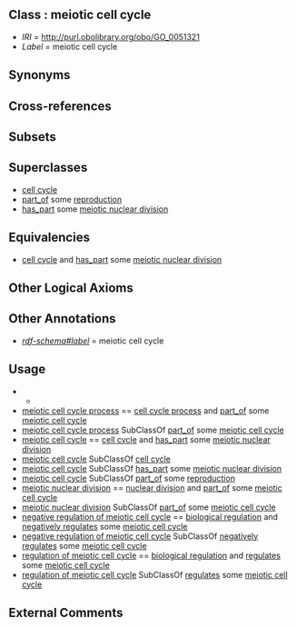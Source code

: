 
## Class : meiotic cell cycle

 * *IRI* = http://purl.obolibrary.org/obo/GO_0051321
 * *Label* = meiotic cell cycle

## Synonyms


## Cross-references


## Subsets


## Superclasses

 * [cell cycle](../../GO/49/GO_0007049.md)
 * [part_of](../../BFO/50/BFO_0000050.md) some [reproduction](../../GO/03/GO_0000003.md)
 * [has_part](../../BFO/51/BFO_0000051.md) some [meiotic nuclear division](../../GO/26/GO_0007126.md)

## Equivalencies

 * [cell cycle](../../GO/49/GO_0007049.md) and [has_part](../../BFO/51/BFO_0000051.md) some [meiotic nuclear division](../../GO/26/GO_0007126.md)

## Other Logical Axioms


## Other Annotations

 * *[rdf-schema#label](../../el/rdf-schema#label.md)* = meiotic cell cycle

## Usage

 * -
 * [meiotic cell cycle process](../../GO/46/GO_1903046.md) == [cell cycle process](../../GO/02/GO_0022402.md) and [part_of](../../BFO/50/BFO_0000050.md) some [meiotic cell cycle](../../GO/21/GO_0051321.md)
 * [meiotic cell cycle process](../../GO/46/GO_1903046.md) SubClassOf [part_of](../../BFO/50/BFO_0000050.md) some [meiotic cell cycle](../../GO/21/GO_0051321.md)
 * [meiotic cell cycle](../../GO/21/GO_0051321.md) == [cell cycle](../../GO/49/GO_0007049.md) and [has_part](../../BFO/51/BFO_0000051.md) some [meiotic nuclear division](../../GO/26/GO_0007126.md)
 * [meiotic cell cycle](../../GO/21/GO_0051321.md) SubClassOf [cell cycle](../../GO/49/GO_0007049.md)
 * [meiotic cell cycle](../../GO/21/GO_0051321.md) SubClassOf [has_part](../../BFO/51/BFO_0000051.md) some [meiotic nuclear division](../../GO/26/GO_0007126.md)
 * [meiotic cell cycle](../../GO/21/GO_0051321.md) SubClassOf [part_of](../../BFO/50/BFO_0000050.md) some [reproduction](../../GO/03/GO_0000003.md)
 * [meiotic nuclear division](../../GO/26/GO_0007126.md) == [nuclear division](../../GO/80/GO_0000280.md) and [part_of](../../BFO/50/BFO_0000050.md) some [meiotic cell cycle](../../GO/21/GO_0051321.md)
 * [meiotic nuclear division](../../GO/26/GO_0007126.md) SubClassOf [part_of](../../BFO/50/BFO_0000050.md) some [meiotic cell cycle](../../GO/21/GO_0051321.md)
 * [negative regulation of meiotic cell cycle](../../GO/47/GO_0051447.md) == [biological regulation](../../GO/07/GO_0065007.md) and [negatively regulates](../../RO/12/RO_0002212.md) some [meiotic cell cycle](../../GO/21/GO_0051321.md)
 * [negative regulation of meiotic cell cycle](../../GO/47/GO_0051447.md) SubClassOf [negatively regulates](../../RO/12/RO_0002212.md) some [meiotic cell cycle](../../GO/21/GO_0051321.md)
 * [regulation of meiotic cell cycle](../../GO/45/GO_0051445.md) == [biological regulation](../../GO/07/GO_0065007.md) and [regulates](../../RO/11/RO_0002211.md) some [meiotic cell cycle](../../GO/21/GO_0051321.md)
 * [regulation of meiotic cell cycle](../../GO/45/GO_0051445.md) SubClassOf [regulates](../../RO/11/RO_0002211.md) some [meiotic cell cycle](../../GO/21/GO_0051321.md)

## External Comments

